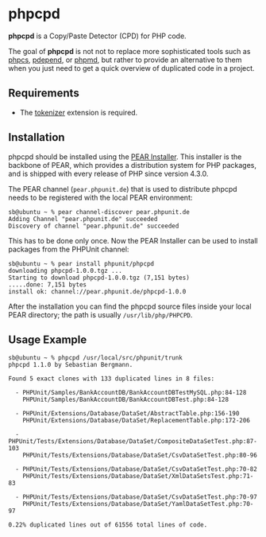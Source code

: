 phpcpd
======

**phpcpd** is a Copy/Paste Detector (CPD) for PHP code.

The goal of **phpcpd** is not not to replace more sophisticated tools such as [phpcs](http://pear.php.net/PHP_CodeSniffer), [pdepend](http://pdepend.org/), or [phpmd](http://phpmd.org/), but rather to provide an alternative to them when you just need to get a quick overview of duplicated code in a project.

Requirements
------------

* The [tokenizer](http://www.php.net/tokenizer) extension is required.

Installation
------------

phpcpd should be installed using the [PEAR Installer](http://pear.php.net/). This installer is the backbone of PEAR, which provides a distribution system for PHP packages, and is shipped with every release of PHP since version 4.3.0.

The PEAR channel (`pear.phpunit.de`) that is used to distribute phpcpd needs to be registered with the local PEAR environment:

    sb@ubuntu ~ % pear channel-discover pear.phpunit.de
    Adding Channel "pear.phpunit.de" succeeded
    Discovery of channel "pear.phpunit.de" succeeded

This has to be done only once. Now the PEAR Installer can be used to install packages from the PHPUnit channel:

    sb@ubuntu ~ % pear install phpunit/phpcpd 
    downloading phpcpd-1.0.0.tgz ...
    Starting to download phpcpd-1.0.0.tgz (7,151 bytes)
    .....done: 7,151 bytes
    install ok: channel://pear.phpunit.de/phpcpd-1.0.0

After the installation you can find the phpcpd source files inside your local PEAR directory; the path is usually `/usr/lib/php/PHPCPD`.

Usage Example
-------------

    sb@ubuntu ~ % phpcpd /usr/local/src/phpunit/trunk 
    phpcpd 1.1.0 by Sebastian Bergmann.

    Found 5 exact clones with 133 duplicated lines in 8 files:

      - PHPUnit/Samples/BankAccountDB/BankAccountDBTestMySQL.php:84-128
        PHPUnit/Samples/BankAccountDB/BankAccountDBTest.php:84-128

      - PHPUnit/Extensions/Database/DataSet/AbstractTable.php:156-190
        PHPUnit/Extensions/Database/DataSet/ReplacementTable.php:172-206

      - PHPUnit/Tests/Extensions/Database/DataSet/CompositeDataSetTest.php:87-103
        PHPUnit/Tests/Extensions/Database/DataSet/CsvDataSetTest.php:80-96

      - PHPUnit/Tests/Extensions/Database/DataSet/CsvDataSetTest.php:70-82
        PHPUnit/Tests/Extensions/Database/DataSet/XmlDataSetsTest.php:71-83

      - PHPUnit/Tests/Extensions/Database/DataSet/CsvDataSetTest.php:70-97
        PHPUnit/Tests/Extensions/Database/DataSet/YamlDataSetTest.php:70-97

    0.22% duplicated lines out of 61556 total lines of code.

